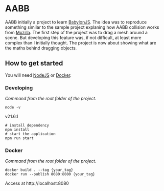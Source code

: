 # AABB

AABB initially a project to learn [BabylonJS](https://www.babylonjs.com/). The idea was to reproduce something similar to the sample project explaning how AABB collision works from [Mozilla](https://mozdevs.github.io/gamedev-js-3d-aabb/physics.html). The first step of the project was to drag a mesh around a scene. But developing this feature was, if not difficult, at least more complex than I initially thought. The project is now about showing what are the maths behind dragging objects.

## How to get started

You will need [NodeJS](https://nodejs.org/en) or [Docker](https://www.docker.com/).

### Developing
*Command from the root folder of the project.*
```
node -v
```
v21.6.1

```
# install dependency
npm install
# start the application
npm run start
```

### Docker
*Command from the root folder of the project.*
```
docker build . --tag {your_tag}
docker run --publish 8080:8080 {your_tag}
```

Access at http://localhost:8080
